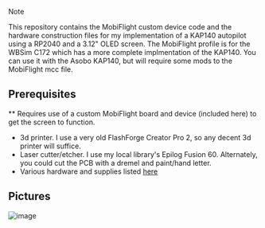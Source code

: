 > [!NOTE]  
> This repository contains the MobiFlight custom device code and the hardware construction files for my implementation of a KAP140
autopilot using a RP2040 and a 3.12" OLED screen. The MobiFlight profile is for the WBSim C172 which has a more complete implmentation of the KAP140. You can use it with the Asobo KAP140, but will require some mods to the MobiFlight mcc file.


## Prerequisites
** Requires use of a custom MobiFlight board and device (included here) to get the screen to function.
* 3d printer. I use a very old FlashForge Creator Pro 2, so any decent 3d printer will suffice.
* Laser cutter/etcher. I use my local library's Epilog Fusion 60. Alternately, you could cut the PCB with a dremel and paint/hand letter.
* Various hardware and supplies listed [here](https://github.com/ccrawford/CC_KAP140_LCD/blob/main/Hardware/Instructions.md)

## Pictures

![image](https://github.com/MobiFlight/MobiFlight-Connector/assets/3263285/58bf29c7-11df-47e9-a045-99ca731d917c)




